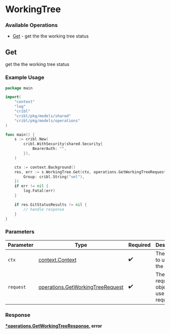 # WorkingTree

### Available Operations

* [Get](#get) - get the the working tree status

## Get

get the the working tree status

### Example Usage

```go
package main

import(
	"context"
	"log"
	"cribl"
	"cribl/pkg/models/shared"
	"cribl/pkg/models/operations"
)

func main() {
    s := cribl.New(
        cribl.WithSecurity(shared.Security{
            BearerAuth: "",
        }),
    )

    ctx := context.Background()
    res, err := s.WorkingTree.Get(ctx, operations.GetWorkingTreeRequest{
        Group: cribl.String("vel"),
    })
    if err != nil {
        log.Fatal(err)
    }

    if res.GitStatusResults != nil {
        // handle response
    }
}
```

### Parameters

| Parameter                                                                            | Type                                                                                 | Required                                                                             | Description                                                                          |
| ------------------------------------------------------------------------------------ | ------------------------------------------------------------------------------------ | ------------------------------------------------------------------------------------ | ------------------------------------------------------------------------------------ |
| `ctx`                                                                                | [context.Context](https://pkg.go.dev/context#Context)                                | :heavy_check_mark:                                                                   | The context to use for the request.                                                  |
| `request`                                                                            | [operations.GetWorkingTreeRequest](../../models/operations/getworkingtreerequest.md) | :heavy_check_mark:                                                                   | The request object to use for the request.                                           |


### Response

**[*operations.GetWorkingTreeResponse](../../models/operations/getworkingtreeresponse.md), error**

